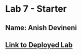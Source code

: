 # Lab 7 - Starter

## Name: Anish Devineni

## [Link to Deployed Lab](https://anishd.com/lab7-starter/)
